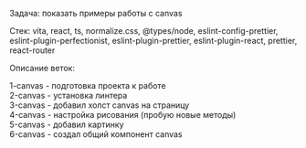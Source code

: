 Задача: показать примеры работы с canvas

Стек: vita, react, ts, normalize.css, @types/node, eslint-config-prettier, eslint-plugin-perfectionist,
eslint-plugin-prettier, eslint-plugin-react, prettier, react-router

Описание веток:

1-canvas - подготовка проекта к работе  
2-canvas - установка линтера  
3-canvas - добавил холст canvas на страницу  
4-canvas - настройка рисования (пробую новые методы)  
5-canvas - добавил картинку  
6-canvas - создал общий компонент canvas
